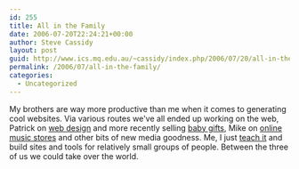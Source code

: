 ```yaml
---
id: 255
title: All in the Family
date: 2006-07-20T22:24:21+00:00
author: Steve Cassidy
layout: post
guid: http://www.ics.mq.edu.au/~cassidy/index.php/2006/07/20/all-in-the-family/
permalink: /2006/07/all-in-the-family/
categories:
  - Uncategorized
---
```

My brothers are way more productive than me when it comes to generating cool websites. Via various routes we've all ended up working on the web, Patrick on [web design](http://www.yoqona.co.uk) and more recently selling [baby gifts](http://www.daisyzoo.com/), Mike on [online music stores](http://www.clubsoftly.net/index.php) and other bits of new media goodness. Me, I just [teach it](http://online.mq.edu.au/pub/COMP249/) and build sites and tools for relatively small groups of people. Between the three of us we could take over the world.
